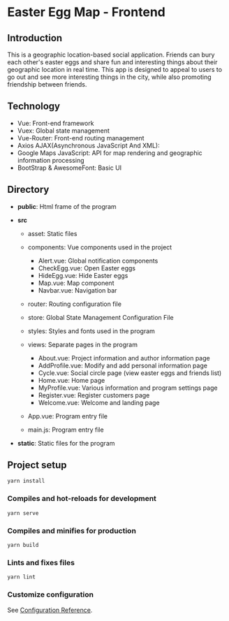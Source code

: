 # Easter Egg Map - Frontend

## Introduction
This is a geographic location-based social application. Friends can bury each other's easter eggs and share fun and interesting things about their geographic location in real time. This app is designed to appeal to users to go out and see more interesting things in the city, while also promoting friendship between friends.

## Technology

- Vue: Front-end framework
- Vuex: Global state management
- Vue-Router: Front-end routing management
- Axios AJAX(Asynchronous JavaScript And XML):
- Google Maps JavaScript: API for map rendering and geographic information processing
- BootStrap & AwesomeFont: Basic UI

## Directory

- **public**: Html frame of the program

- **src**
  - asset: Static files
  - components: Vue components used in the project
    - Alert.vue: Global notification components
    - CheckEgg.vue: Open Easter eggs
    - HideEgg.vue: Hide Easter eggs
    - Map.vue: Map component
    - Navbar.vue: Navigation bar
  - router: Routing configuration file
  - store: Global State Management Configuration File
  - styles: Styles and fonts used in the program
  - views: Separate pages in the program
    - About.vue: Project information and author information page
    - AddProfile.vue: Modify and add personal information page
    - Cycle.vue: Social circle page (view easter eggs and friends list)
    - Home.vue: Home page
    - MyProfile.vue: Various information and program settings page
    - Register.vue: Register customers page
    - Welcome.vue: Welcome and landing page
  
  - App.vue: Program entry file
  - main.js: Program entry file

- **static**: Static files for the program


## Project setup
```
yarn install
```

### Compiles and hot-reloads for development
```
yarn serve
```

### Compiles and minifies for production
```
yarn build
```

### Lints and fixes files
```
yarn lint
```

### Customize configuration
See [Configuration Reference](https://cli.vuejs.org/config/).

